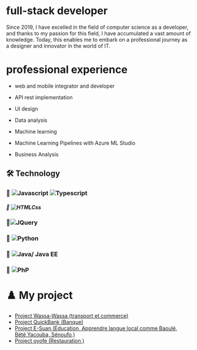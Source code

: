 
# full-stack developer

Since 2019, I have excelled in the field of computer science as a developer, and thanks to my passion for this field, I have accumulated a vast amount of knowledge. Today, this enables me to embark on a professional journey as a designer and innovator in the world of IT.

#  professional experience 

- web and mobile integrator and developer

- API rest implementation
- UI design
- Data analysis
- Machine learning
-  Machine Learning Pipelines with Azure ML Studio
- Business Analysis

## 🛠 Technology

### 🚀 ![Javascript](https://img.shields.io/badge/javascript-14354C?style=for-the-badge&logo=javascript&logoColor=yellow) ![Typescript](https://img.shields.io/badge/typescript-14354C?style=for-the-badge&logo=typescript&logoColor=blue)
##### 🚀 ![HTMLCss](https://img.shields.io/badge/Htmlcss-14354C?style=for-the-badge&logo=css&logoColor=yellow)
### 🚀![JQuery](https://img.shields.io/badge/jquery-14354C?style=for-the-badge&logo=jquery&logoColor=blue)
### 🚀 ![Python](https://img.shields.io/badge/Python-14354C?style=for-the-badge&logo=python&logoColor=yellow)
### 🚀 ![Java/ Java EE](https://img.shields.io/badge/java-%23323330.svg?style=for-the-badge&logo=java&logoColor=blue) 
### 🚀 ![PhP](https://img.shields.io/badge/Php-%23323330.svg?style=for-the-badge&logo=php&logoColor=blue)

# ♟️  My project 

* [Project Wassa-Wassa (transport et commerce)](https://konanycode1.github.io/Wassa-wassa/)
* [Project QuickBank (Banque)](https://othniel-francky.github.io/QUIKBANK/)
* [Project E-Suan (Education, Apprendre langue local comme Baoulé, Bété,Yacouba, Sénoufo )](https://konanycode1.github.io/E_suan/)
* [Project oyofe (Restauration )](https://oyofe.onrender.com/)
